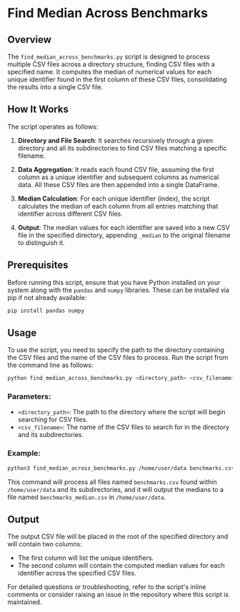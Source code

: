 
# Find Median Across Benchmarks

## Overview

The `find_median_across_benchmarks.py` script is designed to process multiple CSV files across a directory structure, finding CSV files with a specified name. It computes the median of numerical values for each unique identifier found in the first column of these CSV files, consolidating the results into a single CSV file.

## How It Works

The script operates as follows:

1. **Directory and File Search**: It searches recursively through a given directory and all its subdirectories to find CSV files matching a specific filename.

2. **Data Aggregation**: It reads each found CSV file, assuming the first column as a unique identifier and subsequent columns as numerical data. All these CSV files are then appended into a single DataFrame.

3. **Median Calculation**: For each unique identifier (index), the script calculates the median of each column from all entries matching that identifier across different CSV files.

4. **Output**: The median values for each identifier are saved into a new CSV file in the specified directory, appending `_median` to the original filename to distinguish it.

## Prerequisites

Before running this script, ensure that you have Python installed on your system along with the `pandas` and `numpy` libraries. These can be installed via pip if not already available:

```bash
pip install pandas numpy
```

## Usage

To use the script, you need to specify the path to the directory containing the CSV files and the name of the CSV files to process. Run the script from the command line as follows:

```bash
python find_median_across_benchmarks.py <directory_path> <csv_filename>
```

### Parameters:

- `<directory_path>`: The path to the directory where the script will begin searching for CSV files.
- `<csv_filename>`: The name of the CSV files to search for in the directory and its subdirectories.

### Example:

```bash
python3 find_median_across_benchmarks.py /home/user/data benchmarks.csv
```

This command will process all files named `benchmarks.csv` found within `/home/user/data` and its subdirectories, and it will output the medians to a file named `benchmarks_median.csv` in `/home/user/data`.

## Output

The output CSV file will be placed in the root of the specified directory and will contain two columns:
- The first column will list the unique identifiers.
- The second column will contain the computed median values for each identifier across the specified CSV files.

For detailed questions or troubleshooting, refer to the script's inline comments or consider raising an issue in the repository where this script is maintained.